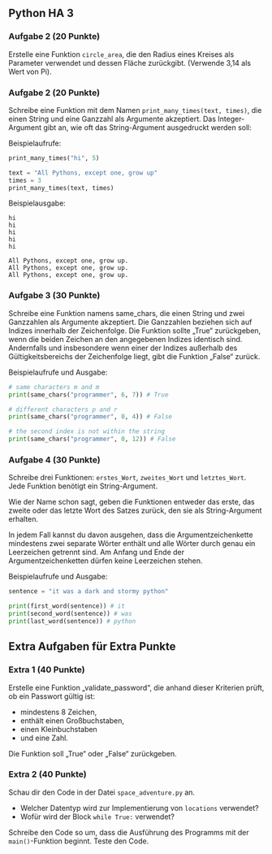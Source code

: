 ## Python HA 3

### Aufgabe 2 (20 Punkte)
Erstelle eine Funktion `circle_area`, die den Radius eines Kreises als Parameter verwendet und dessen Fläche zurückgibt. (Verwende 3,14 als Wert von Pi).

### Aufgabe 2 (20 Punkte)

Schreibe eine Funktion mit dem Namen `print_many_times(text, times)`, die einen String und eine Ganzzahl als Argumente akzeptiert. Das Integer-Argument gibt an, wie oft das String-Argument ausgedruckt werden soll:

Beispielaufrufe:

```python
print_many_times("hi", 5)

text = "All Pythons, except one, grow up"
times = 3
print_many_times(text, times)
```

Beispielausgabe:

```shell
hi
hi
hi
hi
hi

All Pythons, except one, grow up.
All Pythons, except one, grow up.
All Pythons, except one, grow up.
```

### Aufgabe 3 (30 Punkte)
Schreibe eine Funktion namens same_chars, die einen String und zwei Ganzzahlen als Argumente akzeptiert. Die Ganzzahlen beziehen sich auf Indizes innerhalb der Zeichenfolge. Die Funktion sollte „True“ zurückgeben, wenn die beiden Zeichen an den angegebenen Indizes identisch sind. Andernfalls und insbesondere wenn einer der Indizes außerhalb des Gültigkeitsbereichs der Zeichenfolge liegt, gibt die Funktion „False“ zurück.

Beispielaufrufe und Ausgabe:

```python
# same characters m and m
print(same_chars("programmer", 6, 7)) # True

# different characters p and r
print(same_chars("programmer", 0, 4)) # False

# the second index is not within the string
print(same_chars("programmer", 0, 12)) # False
```

### Aufgabe 4 (30 Punkte)
Schreibe drei Funktionen: `erstes_Wort`, `zweites_Wort` und `letztes_Wort`. Jede Funktion benötigt ein String-Argument.

Wie der Name schon sagt, geben die Funktionen entweder das erste, das zweite oder das letzte Wort des Satzes zurück, den sie als String-Argument erhalten.

In jedem Fall kannst du davon ausgehen, dass die Argumentzeichenkette mindestens zwei separate Wörter enthält und alle Wörter durch genau ein Leerzeichen getrennt sind. Am Anfang und Ende der Argumentzeichenketten dürfen keine Leerzeichen stehen.

Beispielaufrufe und Ausgabe:

```python
sentence = "it was a dark and stormy python"

print(first_word(sentence)) # it
print(second_word(sentence)) # was
print(last_word(sentence)) # python
```

## Extra Aufgaben für Extra Punkte 

### Extra 1 (40 Punkte)
Erstelle eine Funktion „validate_password“, die anhand dieser Kriterien prüft, ob ein Passwort gültig ist: 
- mindestens 8 Zeichen, 
- enthält einen Großbuchstaben, 
- einen Kleinbuchstaben 
- und eine Zahl. 

Die Funktion soll „True“ oder „False“ zurückgeben.

### Extra 2 (40 Punkte)
Schau dir den Code in der Datei `space_adventure.py` an. 
- Welcher Datentyp wird zur Implementierung von `locations` verwendet? 
- Wofür wird der Block `while True:` verwendet? 

Schreibe den Code so um, dass die Ausführung des Programms mit der `main()`-Funktion beginnt. Teste den Code.
